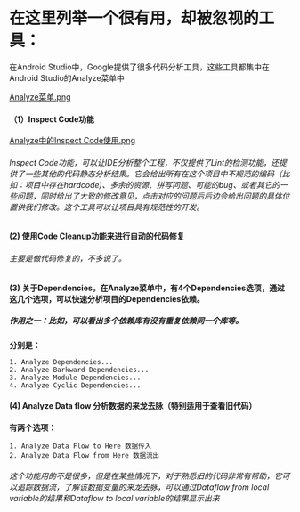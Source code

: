# 在这里列举一个很有用，却被忽视的工具：

在Android Studio中，Google提供了很多代码分析工具，这些工具都集中在Android Studio的Analyze菜单中

[Analyze菜单.png]()

#### （1）Inspect Code功能

[Analyze中的Inspect Code使用.png]()

###### Inspect Code功能，可以让IDE分析整个工程，不仅提供了Lint的检测功能，还提供了一些其他的代码静态分析结果。它会给出所有在这个项目中不规范的编码（比如：项目中存在hardcode)、多余的资源、拼写问题、可能的bug、或者其它的一些问题，同时给出了大致的修改意见，点击对应的问题后后边会给出问题的具体位置供我们修改。这个工具可以让项目具有规范性的开发。

#### (2) 使用Code Cleanup功能来进行自动的代码修复

###### 主要是做代码修复的，不多说了。

#### (3) 关于Dependencies。在Analyze菜单中，有4个Dependencies选项，通过这几个选项，可以快速分析项目的Dependencies依赖。

##### 作用之一：比如，可以看出多个依赖库有没有重复依赖同一个库等。

**分别是：**

    1. Analyze Dependencies...
    2. Analyze Barkward Dependencies...
    3. Analyze Module Dependencies...
    4. Analyze Cyclic Dependencies...

#### (4) Analyze Data flow 分析数据的来龙去脉（特别适用于查看旧代码）

**有两个选项：**

    1. Analyze Data Flow to Here 数据传入
    2. Analyze Data Flow from Here 数据流出

###### 这个功能用的不是很多，但是在某些情况下，对于熟悉旧的代码非常有帮助，它可以追踪数据流，了解该数据变量的来龙去脉，可以通过Dataflow from local variable的结果和Dataflow to local variable的结果显示出来